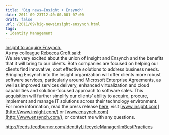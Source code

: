 ```yaml
---
title: 'Big news–Insight + Ensynch'
date: 2011-09-23T12:40:00.001-07:00
draft: false
url: /2011/09/big-newsinsight-ensynch.html
tags: 
- Identity Management
---
```


[Insight to acquire Ensynch.](https://www.insight.com/us/en/12760.html)  
As my colleague [Rebecca Croft said](http://www.apollojack.com/2011/09/ensynch-joins-insight.html?utm_source=feedburner&utm_medium=feed&utm_campaign=Feed%3A+ApolloJack+%28Apollo+Jack%29):  
We are very excited about the union of Insight and Ensynch and the benefits that it will bring to our clients. Both companies are focused on helping our clients find innovative, cost effective solutions to address business needs. Bringing Ensynch into the Insight organization will offer clients more robust software services, particularly around Microsoft Enterprise Agreements, as well as improved services delivery, enhanced virtualization and cloud capabilities and solution-focused approach to software sales. This acquisition will further simplify our clients’ ability to acquire, procure, implement and manage IT solutions across their technology environment.  
For more information, read the press release [here](https://www.insight.com/us/en/12760.html), visit [www.insight.com](http://www.insight.com/) or [www.ensynch.com](http://www.ensynch.com/), or contact me with any questions.

http://feeds.feedburner.com/IdentityLifecycleManagerilmBestPractices
